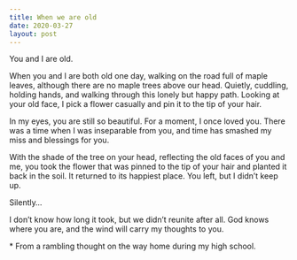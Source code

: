 ```yaml
---
title: When we are old
date: 2020-03-27
layout: post
---
```

You and I are old.

When you and I are both old one day, walking on the road full of maple leaves, although there are no maple trees above our head. Quietly, cuddling, holding hands, and walking through this lonely but happy path. Looking at your old face, I pick a flower casually and pin it to the tip of your hair.

In my eyes, you are still so beautiful. For a moment, I once loved you. There was a time when I was inseparable from you, and time has smashed my miss and blessings for you.

With the shade of the tree on your head, reflecting the old faces of you and me, you took the flower that was pinned to the tip of your hair and planted it back in the soil. It returned to its happiest place. You left, but I didn&#8217;t keep up.

Silently…

I don&#8217;t know how long it took, but we didn&#8217;t reunite after all. God knows where you are, and the wind will carry my thoughts to you.  



<p class="has-small-font-size">
  * From a rambling thought on the way home during my high school.
</p>
